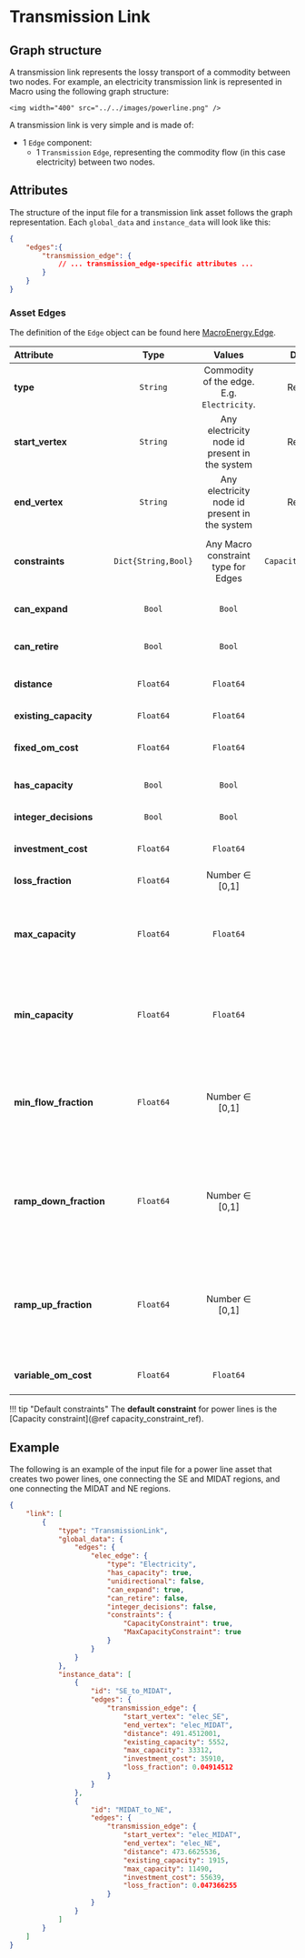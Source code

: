 # Transmission Link

## Graph structure
A transmission link represents the lossy transport of a commodity between two nodes. For example, an electricity transmission link is represented in Macro using the following graph structure:

```@raw html
<img width="400" src="../../images/powerline.png" />
```

A transmission link is very simple and is made of:

- 1 `Edge` component:
    - 1 `Transmission` `Edge`, representing the commodity flow (in this case electricity) between two nodes.
            
## Attributes
The structure of the input file for a transmission link asset follows the graph representation. Each `global_data` and `instance_data` will look like this:

```json
{
    "edges":{
        "transmission_edge": {
            // ... transmission_edge-specific attributes ...
        }
    }
}
```

### Asset Edges
The definition of the `Edge` object can be found here [MacroEnergy.Edge](@ref).

| **Attribute** | **Type** | **Values** | **Default** | **Description** |
|:--------------| :------: |:------: | :------: |:-------|
| **type** | `String` | Commodity of the edge. E.g. `Electricity`. | Required | Commodity flowing through the edge. |
| **start_vertex** | `String` | Any electricity node id present in the system | Required | ID of the starting vertex of the edge. The node must be present in the `nodes.json` file. E.g. "elec\_node\_1". |
| **end_vertex** | `String` | Any electricity node id present in the system | Required | ID of the ending vertex of the edge. The node must be present in the `nodes.json` file. E.g. "elec\_node\_2". |
| **constraints** | `Dict{String,Bool}` | Any Macro constraint type for Edges | `CapacityConstraint` | List of constraints applied to the edge. E.g. `{"CapacityConstraint": true}`. |
| **can_expand** | `Bool` | `Bool` | `false` | Whether the edge is eligible for capacity expansion. |
| **can_retire** | `Bool` | `Bool` | `false` | Whether the edge is eligible for capacity retirement. |
| **distance** | `Float64` | `Float64` | `0.0` | Distance between the start and end vertex of the edge. |
| **existing_capacity** | `Float64` | `Float64` | `0.0` | Existing capacity of the edge in MW. |
| **fixed\_om\_cost** | `Float64` | `Float64` | `0.0` | Fixed operations and maintenance cost (USD/MW-year). |
| **has\_capacity** | `Bool` | `Bool` | `false` | Whether capacity variables are created for the edge. |
| **integer\_decisions** | `Bool` | `Bool` | `false` | Whether capacity variables are integers. |
| **investment\_cost** | `Float64` | `Float64` | `0.0` | Annualized capacity investment cost (USD/MW-year) |
| **loss\_fraction** | `Float64` | Number $\in$ [0,1] | `0.0` | Fraction of transmission loss. |
| **max\_capacity** | `Float64` | `Float64` | `Inf` | Maximum allowed capacity of the edge (MW). **Note: add the `MaxCapacityConstraint` to the constraints dictionary to activate this constraint**. |
| **min\_capacity** | `Float64` | `Float64` | `0.0` | Minimum allowed capacity of the edge (MW). **Note: add the `MinCapacityConstraint` to the constraints dictionary to activate this constraint**. |
| **min\_flow\_fraction** | `Float64` | Number $\in$ [0,1] | `0.0` | Minimum flow of the edge as a fraction of the total capacity. **Note: add the `MinFlowConstraint` to the constraints dictionary to activate this constraint**. |
| **ramp\_down\_fraction** | `Float64` | Number $\in$ [0,1] | `1.0` | Maximum decrease in flow between two time steps, reported as a fraction of the capacity. **Note: add the `RampingLimitConstraint` to the constraints dictionary to activate this constraint**. |
| **ramp\_up\_fraction** | `Float64` | Number $\in$ [0,1] | `1.0` | Maximum increase in flow between two time steps, reported as a fraction of the capacity. **Note: add the `RampingLimitConstraint` to the constraints dictionary to activate this constraint**. |
| **variable\_om\_cost** | `Float64` | `Float64` | `0.0` | Variable operation and maintenance cost (USD/MWh). |

!!! tip "Default constraints"
    The **default constraint** for power lines is the [Capacity constraint](@ref capacity_constraint_ref). 

## Example
The following is an example of the input file for a power line asset that creates two power lines, one connecting the SE and MIDAT regions, and one connecting the MIDAT and NE regions.

```json
{
    "link": [
        {
            "type": "TransmissionLink",
            "global_data": {
                "edges": {
                    "elec_edge": {
                        "type": "Electricity",
                        "has_capacity": true,
                        "unidirectional": false,
                        "can_expand": true,
                        "can_retire": false,
                        "integer_decisions": false,
                        "constraints": {
                            "CapacityConstraint": true,
                            "MaxCapacityConstraint": true
                        }
                    }
                }
            },
            "instance_data": [
                {
                    "id": "SE_to_MIDAT",
                    "edges": {
                        "transmission_edge": {
                            "start_vertex": "elec_SE",
                            "end_vertex": "elec_MIDAT",
                            "distance": 491.4512001,
                            "existing_capacity": 5552,
                            "max_capacity": 33312,
                            "investment_cost": 35910,
                            "loss_fraction": 0.04914512
                        }
                    }
                },
                {
                    "id": "MIDAT_to_NE",
                    "edges": {
                        "transmission_edge": {
                            "start_vertex": "elec_MIDAT",
                            "end_vertex": "elec_NE",
                            "distance": 473.6625536,
                            "existing_capacity": 1915,
                            "max_capacity": 11490,
                            "investment_cost": 55639,
                            "loss_fraction": 0.047366255
                        }
                    }
                }
            ]
        }
    ]
}
```
